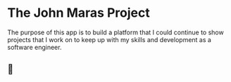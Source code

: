 # The John Maras Project

The purpose of this app is to build a platform that I could continue to show projects that I work on to keep up with my skills and development as a software engineer.

## 🍰
